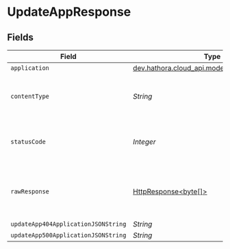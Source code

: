 # UpdateAppResponse


## Fields

| Field                                                                                                                    | Type                                                                                                                     | Required                                                                                                                 | Description                                                                                                              |
| ------------------------------------------------------------------------------------------------------------------------ | ------------------------------------------------------------------------------------------------------------------------ | ------------------------------------------------------------------------------------------------------------------------ | ------------------------------------------------------------------------------------------------------------------------ |
| `application`                                                                                                            | [dev.hathora.cloud_api.models.shared.Application](../../models/shared/Application.md)                                    | :heavy_minus_sign:                                                                                                       | Ok                                                                                                                       |
| `contentType`                                                                                                            | *String*                                                                                                                 | :heavy_check_mark:                                                                                                       | HTTP response content type for this operation                                                                            |
| `statusCode`                                                                                                             | *Integer*                                                                                                                | :heavy_check_mark:                                                                                                       | HTTP response status code for this operation                                                                             |
| `rawResponse`                                                                                                            | [HttpResponse<byte[]>](https://docs.oracle.com/en/java/javase/11/docs/api/java.net.http/java/net/http/HttpResponse.html) | :heavy_minus_sign:                                                                                                       | Raw HTTP response; suitable for custom response parsing                                                                  |
| `updateApp404ApplicationJSONString`                                                                                      | *String*                                                                                                                 | :heavy_minus_sign:                                                                                                       | N/A                                                                                                                      |
| `updateApp500ApplicationJSONString`                                                                                      | *String*                                                                                                                 | :heavy_minus_sign:                                                                                                       | N/A                                                                                                                      |